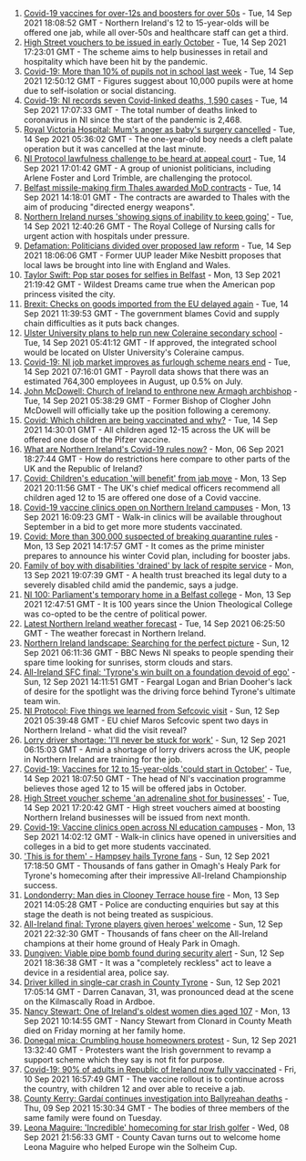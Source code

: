 1. [Covid-19 vaccines for over-12s and boosters for over 50s](https://www.bbc.co.uk/news/uk-northern-ireland-58555665?at_medium=RSS&at_campaign=KARANGA) - Tue, 14 Sep 2021 18:08:52 GMT - Northern Ireland's 12 to 15-year-olds will be offered one jab, while all over-50s and healthcare staff can get a third.
2. [High Street vouchers to be issued in early October](https://www.bbc.co.uk/news/uk-northern-ireland-58552157?at_medium=RSS&at_campaign=KARANGA) - Tue, 14 Sep 2021 17:23:01 GMT - The scheme aims to help businesses in retail and hospitality which have been hit by the pandemic.
3. [Covid-19: More than 10% of pupils not in school last week](https://www.bbc.co.uk/news/uk-northern-ireland-58559950?at_medium=RSS&at_campaign=KARANGA) - Tue, 14 Sep 2021 12:50:12 GMT - Figures suggest about 10,000 pupils were at home due to self-isolation or social distancing.
4. [Covid-19: NI records seven Covid-linked deaths, 1,590 cases](https://www.bbc.co.uk/news/uk-northern-ireland-58559954?at_medium=RSS&at_campaign=KARANGA) - Tue, 14 Sep 2021 17:07:33 GMT - The total number of deaths linked to coronavirus in NI since the start of the pandemic is 2,468.
5. [Royal Victoria Hospital: Mum's anger as baby's surgery cancelled](https://www.bbc.co.uk/news/uk-northern-ireland-58549051?at_medium=RSS&at_campaign=KARANGA) - Tue, 14 Sep 2021 05:36:02 GMT - The one-year-old boy needs a cleft palate operation but it was cancelled at the last minute.
6. [NI Protocol lawfulness challenge to be heard at appeal court](https://www.bbc.co.uk/news/uk-northern-ireland-58559955?at_medium=RSS&at_campaign=KARANGA) - Tue, 14 Sep 2021 17:01:42 GMT - A group of unionist politicians, including Arlene Foster and Lord Trimble, are challenging the protocol.
7. [Belfast missile-making firm Thales awarded MoD contracts](https://www.bbc.co.uk/news/uk-northern-ireland-58562436?at_medium=RSS&at_campaign=KARANGA) - Tue, 14 Sep 2021 14:18:01 GMT - The contracts are awarded to Thales with the aim of producing "directed energy weapons".
8. [Northern Ireland nurses 'showing signs of inability to keep going'](https://www.bbc.co.uk/news/uk-northern-ireland-58555765?at_medium=RSS&at_campaign=KARANGA) - Tue, 14 Sep 2021 12:40:26 GMT - The Royal College of Nursing calls for urgent action with hospitals under pressure.
9. [Defamation: Politicians divided over proposed law reform](https://www.bbc.co.uk/news/uk-northern-ireland-58558058?at_medium=RSS&at_campaign=KARANGA) - Tue, 14 Sep 2021 18:06:06 GMT - Former UUP leader Mike Nesbitt proposes that local laws be brought into line with England and Wales.
10. [Taylor Swift: Pop star poses for selfies in Belfast](https://www.bbc.co.uk/news/uk-northern-ireland-58551992?at_medium=RSS&at_campaign=KARANGA) - Mon, 13 Sep 2021 21:19:42 GMT - Wildest Dreams came true when the American pop princess visited the city.
11. [Brexit: Checks on goods imported from the EU delayed again](https://www.bbc.co.uk/news/uk-politics-58556453?at_medium=RSS&at_campaign=KARANGA) - Tue, 14 Sep 2021 11:39:53 GMT - The government blames Covid and supply chain difficulties as it puts back changes.
12. [Ulster University plans to help run new Coleraine secondary school](https://www.bbc.co.uk/news/uk-northern-ireland-58551045?at_medium=RSS&at_campaign=KARANGA) - Tue, 14 Sep 2021 05:41:12 GMT - If approved, the integrated school would be located on Ulster University's Coleraine campus.
13. [Covid-19: NI job market improves as furlough scheme nears end](https://www.bbc.co.uk/news/uk-northern-ireland-58555657?at_medium=RSS&at_campaign=KARANGA) - Tue, 14 Sep 2021 07:16:01 GMT - Payroll data shows that there was an estimated 764,300 employees in August, up 0.5% on July.
14. [John McDowell: Church of Ireland to enthrone new Armagh archbishop](https://www.bbc.co.uk/news/uk-northern-ireland-58551043?at_medium=RSS&at_campaign=KARANGA) - Tue, 14 Sep 2021 05:38:29 GMT - Former Bishop of Clogher John McDowell will officially take up the position following a ceremony.
15. [Covid: Which children are being vaccinated and why?](https://www.bbc.co.uk/news/health-57888429?at_medium=RSS&at_campaign=KARANGA) - Tue, 14 Sep 2021 14:30:01 GMT - All children aged 12-15 across the UK will be offered one dose of the Pifzer vaccine.
16. [What are Northern Ireland's Covid-19 rules now?](https://www.bbc.co.uk/news/uk-northern-ireland-58175159?at_medium=RSS&at_campaign=KARANGA) - Mon, 06 Sep 2021 18:27:44 GMT - How do restrictions here compare to other parts of the UK and the Republic of Ireland?
17. [Covid: Children's education 'will benefit' from jab move](https://www.bbc.co.uk/news/uk-northern-ireland-58549125?at_medium=RSS&at_campaign=KARANGA) - Mon, 13 Sep 2021 20:11:56 GMT - The UK's chief medical officers recommend all children aged 12 to 15 are offered one dose of a Covid vaccine.
18. [Covid-19 vaccine clinics open on Northern Ireland campuses](https://www.bbc.co.uk/news/uk-northern-ireland-58539666?at_medium=RSS&at_campaign=KARANGA) - Mon, 13 Sep 2021 16:09:23 GMT - Walk-in clinics will be available throughout September in a bid to get more more students vaccinated.
19. [Covid: More than 300,000 suspected of breaking quarantine rules](https://www.bbc.co.uk/news/uk-politics-58517123?at_medium=RSS&at_campaign=KARANGA) - Mon, 13 Sep 2021 14:17:57 GMT - It comes as the prime minister prepares to announce his winter Covid plan, including for booster jabs.
20. [Family of boy with disabilities 'drained' by lack of respite service](https://www.bbc.co.uk/news/uk-northern-ireland-58551987?at_medium=RSS&at_campaign=KARANGA) - Mon, 13 Sep 2021 19:07:39 GMT - A health trust breached its legal duty to a severely disabled child amid the pandemic, says a judge.
21. [NI 100: Parliament's temporary home in a Belfast college](https://www.bbc.co.uk/news/uk-northern-ireland-58543083?at_medium=RSS&at_campaign=KARANGA) - Mon, 13 Sep 2021 12:47:51 GMT - It is 100 years since the Union Theological College was co-opted to be the centre of political power.
22. [Latest Northern Ireland weather forecast](https://www.bbc.co.uk/news/uk-northern-ireland-26018439?at_medium=RSS&at_campaign=KARANGA) - Tue, 14 Sep 2021 06:25:50 GMT - The weather forecast in Northern Ireland.
23. [Northern Ireland landscape: Searching for the perfect picture](https://www.bbc.co.uk/news/uk-northern-ireland-58447962?at_medium=RSS&at_campaign=KARANGA) - Sun, 12 Sep 2021 06:11:36 GMT - BBC News NI speaks to people spending their spare time looking for sunrises, storm clouds and stars.
24. [All-Ireland SFC final: 'Tyrone's win built on a foundation devoid of ego'](https://www.bbc.co.uk/sport/gaelic-games/58537091?at_medium=RSS&at_campaign=KARANGA) - Sun, 12 Sep 2021 14:11:51 GMT - Feargal Logan and Brian Dooher's lack of desire for the spotlight was the driving force behind Tyrone's ultimate team win.
25. [NI Protocol: Five things we learned from Sefcovic visit](https://www.bbc.co.uk/news/uk-northern-ireland-58531492?at_medium=RSS&at_campaign=KARANGA) - Sun, 12 Sep 2021 05:39:48 GMT - EU chief Maros Sefcovic spent two days in Northern Ireland - what did the visit reveal?
26. [Lorry driver shortage: 'I'll never be stuck for work'](https://www.bbc.co.uk/news/uk-northern-ireland-58421560?at_medium=RSS&at_campaign=KARANGA) - Sun, 12 Sep 2021 06:15:03 GMT - Amid a shortage of lorry drivers across the UK, people in Northern Ireland are training for the job.
27. [Covid-19: Vaccines for 12 to 15-year-olds 'could start in October'](https://www.bbc.co.uk/news/uk-northern-ireland-58565607?at_medium=RSS&at_campaign=KARANGA) - Tue, 14 Sep 2021 18:07:50 GMT - The head of NI's vaccination programme believes those aged 12 to 15 will be offered jabs in October.
28. [High Street voucher scheme 'an adrenaline shot for businesses'](https://www.bbc.co.uk/news/uk-northern-ireland-58565341?at_medium=RSS&at_campaign=KARANGA) - Tue, 14 Sep 2021 17:20:42 GMT - High street vouchers aimed at boosting Northern Ireland businesses will be issued from next month.
29. [Covid-19: Vaccine clinics open across NI education campuses](https://www.bbc.co.uk/news/uk-northern-ireland-58549332?at_medium=RSS&at_campaign=KARANGA) - Mon, 13 Sep 2021 14:02:12 GMT - Walk-in clinics have opened in universities and colleges in a bid to get more students vaccinated.
30. ['This is for them' - Hampsey hails Tyrone fans](https://www.bbc.co.uk/sport/av/northern-ireland/58531467?at_medium=RSS&at_campaign=KARANGA) - Sun, 12 Sep 2021 17:18:50 GMT - Thousands of fans gather in Omagh's Healy Park for Tyrone's homecoming after their impressive All-Ireland Championship success.
31. [Londonderry: Man dies in Clooney Terrace house fire](https://www.bbc.co.uk/news/uk-northern-ireland-foyle-west-58543068?at_medium=RSS&at_campaign=KARANGA) - Mon, 13 Sep 2021 14:05:28 GMT - Police are conducting enquiries but say at this stage the death is not being treated as suspicious.
32. [All-Ireland final: Tyrone players given heroes' welcome](https://www.bbc.co.uk/news/uk-northern-ireland-58535159?at_medium=RSS&at_campaign=KARANGA) - Sun, 12 Sep 2021 22:32:30 GMT - Thousands of fans cheer on the All-Ireland champions at their home ground of Healy Park in Omagh.
33. [Dungiven: Viable pipe bomb found during security alert](https://www.bbc.co.uk/news/uk-northern-ireland-58537235?at_medium=RSS&at_campaign=KARANGA) - Sun, 12 Sep 2021 18:36:38 GMT - It was a "completely reckless" act to leave a device in a residential area, police say.
34. [Driver killed in single-car crash in County Tyrone](https://www.bbc.co.uk/news/uk-northern-ireland-58539095?at_medium=RSS&at_campaign=KARANGA) - Sun, 12 Sep 2021 17:05:14 GMT - Darren Canavan, 31, was pronounced dead at the scene on the Kilmascally Road in Ardboe.
35. [Nancy Stewart: One of Ireland's oldest women dies aged 107](https://www.bbc.co.uk/news/world-europe-58543069?at_medium=RSS&at_campaign=KARANGA) - Mon, 13 Sep 2021 10:14:55 GMT - Nancy Stewart from Clonard in County Meath died on Friday morning at her family home.
36. [Donegal mica: Crumbling house homeowners protest](https://www.bbc.co.uk/news/world-europe-58535514?at_medium=RSS&at_campaign=KARANGA) - Sun, 12 Sep 2021 13:32:40 GMT - Protesters want the Irish government to revamp a support scheme which they say is not fit for purpose.
37. [Covid-19: 90% of adults in Republic of Ireland now fully vaccinated](https://www.bbc.co.uk/news/world-europe-58522792?at_medium=RSS&at_campaign=KARANGA) - Fri, 10 Sep 2021 16:57:49 GMT - The vaccine rollout is to continue across the country, with children 12 and over able to receive a jab.
38. [County Kerry: Gardaí continues investigation into Ballyreahan deaths](https://www.bbc.co.uk/news/world-europe-58505595?at_medium=RSS&at_campaign=KARANGA) - Thu, 09 Sep 2021 15:30:34 GMT - The bodies of three members of the same family were found on Tuesday.
39. [Leona Maguire: 'Incredible' homecoming for star Irish golfer](https://www.bbc.co.uk/news/world-europe-58492675?at_medium=RSS&at_campaign=KARANGA) - Wed, 08 Sep 2021 21:56:33 GMT - County Cavan turns out to welcome home Leona Maguire who helped Europe win the Solheim Cup.
